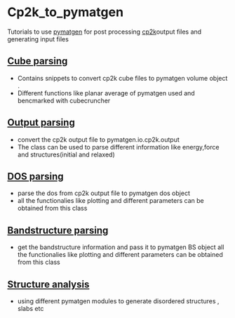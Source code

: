 # Cp2k_to_pymatgen
Tutorials to use [pymatgen](https://github.com/materialsproject/pymatgen) for post processing [cp2k](https://github.com/cp2k/cp2k)output files and generating input files 
## [Cube parsing](./cube_file/)
- Contains snippets to convert cp2k cube files to pymatgen volume object .
- Different functions like planar average of pymatgen used and bencmarked with cubecruncher
## [Output parsing](./_output_file/)
- convert the cp2k output file to  pymatgen.io.cp2k.output
- The class can be used to parse different information like energy,force and structures(initial and relaxed)
## [DOS parsing](./dos_file/)  
- parse the dos from cp2k output file to pymatgen dos object
- all the functionalies like plotting and different parameters can be obtained from this class 
## [Bandstructure parsing](./bs_file/)  
- get the bandstructure information and pass it to pymatgen BS object
   all the functionalies like plotting and different parameters can be obtained from this class 
## [Structure analysis](./stc_file/) 
- using different pymatgen modules to generate disordered structures , slabs etc 

